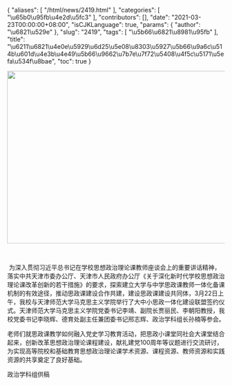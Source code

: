 {
    "aliases": [
        "/html/news/2419.html"
    ],
    "categories": [
        "\u65b0\u95fb\u4e2d\u5fc3"
    ],
    "contributors": [],
    "date": "2021-03-23T00:00:00+08:00",
    "isCJKLanguage": true,
    "params": {
        "author": "\u6821\u529e"
    },
    "slug": "2419",
    "tags": [
        "\u5b66\u6821\u8981\u95fb"
    ],
    "title": "\u6211\u6821\u4e0e\u5929\u6d25\u5e08\u8303\u5927\u5b66\u9a6c\u514b\u601d\u4e3b\u4e49\u5b66\u9662\u7b7e\u7f72\u5408\u4f5c\u5171\u5efa\u534f\u8bae",
    "toc": true
}


<img
    src="https://cdn.tfls.online/mirror/full/8652ed2e878cddaa47832bf9ecfe6cfdbbb12711.jpg"
    style="display:block;margin-left:auto;margin-right:auto;"
    decoding="async"
    fetchpriority="auto"
    loading="lazy"
    height="400"
    width="600"
/>




        




  为深入贯彻习近平总书记在学校思想政治理论课教师座谈会上的重要讲话精神，落实中共天津市委办公厅、天津市人民政府办公厅《关于深化新时代学校思想政治理论课改革创新的若干措施》的要求，探索建立大学与中学思政课教师一体化备课机制的有效途径，推动思政课建设合作共建，建设思政课建设共同体，3月22日上午，我校与天津师范大学马克思主义学院举行了大中小思政一体化建设联盟签约仪式。天津师范大学马克思主义学院党委书记李靖、副院长贾丽民、李朝阳教授，我校党委书记李晓辉、德育处副主任兼团委书记邢志辉、政治学科组长孙楠等参会。




  





老师们就思政课教学如何融入党史学习教育活动，把思政小课堂同社会大课堂结合起来，创新改革思想政治理论课程建设，献礼建党100周年等议题进行交流研讨，为实现高等院校和基础教育思想政治理论课学术资源、课程资源、教师资源和实践资源的共享奠定了良好基础。




  


政治学科组供稿

  



